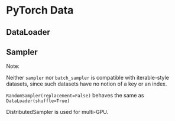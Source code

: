 # PyTorch Data

## DataLoader

## Sampler

Note:

Neither `sampler` nor `batch_sampler` is compatible with iterable-style datasets, since such datasets have no notion of a key or an index.

`RandomSampler(replacement=False)` behaves the same as `DataLoader(shuffle=True)`  

 DistributedSampler is used for multi-GPU.





